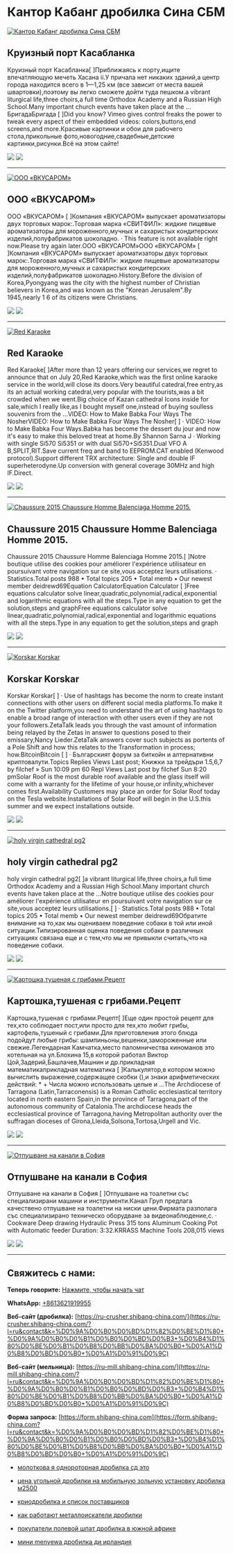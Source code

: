 # Кантор Кабанг дробилка Сина СБМ

<a href="https://swt.shibang-china.com/?l=ru&img&k=%D0%9A%D0%B0%D0%BD%D1%82%D0%BE%D1%80+%D0%9A%D0%B0%D0%B1%D0%B0%D0%BD%D0%B3+%D0%B4%D1%80%D0%BE%D0%B1%D0%B8%D0%BB%D0%BA%D0%B0+%D0%A1%D0%B8%D0%BD%D0%B0+%D0%A1%D0%91%D0%9C" target="_blank">![Кантор Кабанг дробилка Сина СБМ](http://static.shibang-china.com/all-800x300/1318.jpg)</a>

## Круизный порт Касабланка
Круизный порт Касабланка[ ]Приближаясь к порту,ищите впечатляющую мечеть Хасана ii.У причала нет никаких зданий,а центр города находится всего в 1—1,25 км (все зависит от места вашей швартовки),поэтому вы легко сможете дойти туда пешком.a vibrant liturgical life,three choirs,a full time Orthodox Academy and a Russian High School.Many important church events have taken place at the …БригадаБригада [ ]Did you know? Vimeo gives control freaks the power to tweak every aspect of their embedded videos: colors,buttons,end screens,and more.Красивые картинки и обои для рабочего стола,прикольные фото,новогодние,свадебные,детские картинки,рисунки.Всё на этом сайте!


<a href="https://whatsapp.shibangsoft.com/WhatsApp.php" target="_blank" title="WhatsApp">![](http://static.shibang-china.com/icon/whatsapp.png)</a> <a href="https://swt.shibang-china.com/?l=ru&icon&k=%D0%9A%D0%B0%D0%BD%D1%82%D0%BE%D1%80+%D0%9A%D0%B0%D0%B1%D0%B0%D0%BD%D0%B3+%D0%B4%D1%80%D0%BE%D0%B1%D0%B8%D0%BB%D0%BA%D0%B0+%D0%A1%D0%B8%D0%BD%D0%B0+%D0%A1%D0%91%D0%9C" target="_blank">![](http://static.shibang-china.com/icon/chat-ru.png)</a>

---

<a href="https://swt.shibang-china.com/?l=ru&img&k=%D0%9A%D0%B0%D0%BD%D1%82%D0%BE%D1%80+%D0%9A%D0%B0%D0%B1%D0%B0%D0%BD%D0%B3+%D0%B4%D1%80%D0%BE%D0%B1%D0%B8%D0%BB%D0%BA%D0%B0+%D0%A1%D0%B8%D0%BD%D0%B0+%D0%A1%D0%91%D0%9C" target="_blank">![ООО &#171;ВКУСАРОМ&#187;](http://static.shibang-china.com/all-800x300/397.jpg)</a>

## ООО &#171;ВКУСАРОМ&#187;
ООО &#171;ВКУСАРОМ&#187; [ ]Компания &#171;ВКУСАРОМ&#187; выпускает ароматизаторы двух торговых марок:.Торговая марка &#171;СВИТФИЛ&#187;: жидкие пищевые ароматизаторы для мороженного,мучных и сахаристых кондитерских изделий,полуфабрикатов шоколадно.&nbsp;&#0183;&#32;This feature is not available right now.Please try again later.ООО &#171;ВКУСАРОМ&#187;ООО &#171;ВКУСАРОМ&#187; [ ]Компания &#171;ВКУСАРОМ&#187; выпускает ароматизаторы двух торговых марок:.Торговая марка &#171;СВИТФИЛ&#187;: жидкие пищевые ароматизаторы для мороженного,мучных и сахаристых кондитерских изделий,полуфабрикатов шоколадно.History.Before the division of Korea,Pyongyang was the city with the highest number of Christian believers in Korea,and was known as the &quot;Korean Jerusalem&quot;.By 1945,nearly 1 6 of its citizens were Christians.


<a href="https://whatsapp.shibangsoft.com/WhatsApp.php" target="_blank" title="WhatsApp">![](http://static.shibang-china.com/icon/whatsapp.png)</a> <a href="https://swt.shibang-china.com/?l=ru&icon&k=%D0%9A%D0%B0%D0%BD%D1%82%D0%BE%D1%80+%D0%9A%D0%B0%D0%B1%D0%B0%D0%BD%D0%B3+%D0%B4%D1%80%D0%BE%D0%B1%D0%B8%D0%BB%D0%BA%D0%B0+%D0%A1%D0%B8%D0%BD%D0%B0+%D0%A1%D0%91%D0%9C" target="_blank">![](http://static.shibang-china.com/icon/chat-ru.png)</a>

---

<a href="https://swt.shibang-china.com/?l=ru&img&k=%D0%9A%D0%B0%D0%BD%D1%82%D0%BE%D1%80+%D0%9A%D0%B0%D0%B1%D0%B0%D0%BD%D0%B3+%D0%B4%D1%80%D0%BE%D0%B1%D0%B8%D0%BB%D0%BA%D0%B0+%D0%A1%D0%B8%D0%BD%D0%B0+%D0%A1%D0%91%D0%9C" target="_blank">![Red Karaoke](http://static.shibang-china.com/all-800x300/656.jpg)</a>

## Red Karaoke
Red Karaoke[ ]After more than 12 years offering our services,we regret to announce that on July 20,Red Karaoke,which was the first online karaoke service in the world,will close its doors.Very beautiful catedral,free entry,as its an actual working catedral,very popular with the tourists,was a bit crowded when we went.Big choice of Kazan cathedral Icons inside for sale,which I really like,as I bought myself one,instead of buying soulless souvenirs from the …VIDEO: How to Make Babka Four Ways The NosherVIDEO: How to Make Babka Four Ways The Nosher[ ]&nbsp;&#0183;&#32;VIDEO: How to Make Babka Four Ways.Babka has become the dessert du jour and now it's easy to make this beloved treat at home.By Shannon Sarna J&nbsp;&#0183;&#32;Working with single Si570 Si5351 or with dual Si570+Si5351.Dual VFO A B,SPLIT,RIT.Save current freq and band to EEPROM.CAT enabled (Kenwood protocol).Support different TRX architecture: Single and double IF superheterodyne.Up conversion with general coverage 30MHz and high IF.Direct.


<a href="https://whatsapp.shibangsoft.com/WhatsApp.php" target="_blank" title="WhatsApp">![](http://static.shibang-china.com/icon/whatsapp.png)</a> <a href="https://swt.shibang-china.com/?l=ru&icon&k=%D0%9A%D0%B0%D0%BD%D1%82%D0%BE%D1%80+%D0%9A%D0%B0%D0%B1%D0%B0%D0%BD%D0%B3+%D0%B4%D1%80%D0%BE%D0%B1%D0%B8%D0%BB%D0%BA%D0%B0+%D0%A1%D0%B8%D0%BD%D0%B0+%D0%A1%D0%91%D0%9C" target="_blank">![](http://static.shibang-china.com/icon/chat-ru.png)</a>

---

<a href="https://swt.shibang-china.com/?l=ru&img&k=%D0%9A%D0%B0%D0%BD%D1%82%D0%BE%D1%80+%D0%9A%D0%B0%D0%B1%D0%B0%D0%BD%D0%B3+%D0%B4%D1%80%D0%BE%D0%B1%D0%B8%D0%BB%D0%BA%D0%B0+%D0%A1%D0%B8%D0%BD%D0%B0+%D0%A1%D0%91%D0%9C" target="_blank">![Chaussure 2015 Chaussure Homme Balenciaga Homme 2015.](http://static.shibang-china.com/all-800x300/786.jpg)</a>

## Chaussure 2015 Chaussure Homme Balenciaga Homme 2015.
Chaussure 2015 Chaussure Homme Balenciaga Homme 2015.[ ]Notre boutique utilise des cookies pour am&#233;liorer l'exp&#233;rience utilisateur en poursuivant votre navigation sur ce site,vous acceptez leurs utilisations.&nbsp;&#0183;&#32;Statistics.Total posts 988 • Total topics 205 • Total memb • Our newest member deidrewd69Equation CalculatorEquation Calculator [ ]Free equations calculator solve linear,quadratic,polynomial,radical,exponential and logarithmic equations with all the steps.Type in any equation to get the solution,steps and graphFree equations calculator solve linear,quadratic,polynomial,radical,exponential and logarithmic equations with all the steps.Type in any equation to get the solution,steps and graph


<a href="https://whatsapp.shibangsoft.com/WhatsApp.php" target="_blank" title="WhatsApp">![](http://static.shibang-china.com/icon/whatsapp.png)</a> <a href="https://swt.shibang-china.com/?l=ru&icon&k=%D0%9A%D0%B0%D0%BD%D1%82%D0%BE%D1%80+%D0%9A%D0%B0%D0%B1%D0%B0%D0%BD%D0%B3+%D0%B4%D1%80%D0%BE%D0%B1%D0%B8%D0%BB%D0%BA%D0%B0+%D0%A1%D0%B8%D0%BD%D0%B0+%D0%A1%D0%91%D0%9C" target="_blank">![](http://static.shibang-china.com/icon/chat-ru.png)</a>

---

<a href="https://swt.shibang-china.com/?l=ru&img&k=%D0%9A%D0%B0%D0%BD%D1%82%D0%BE%D1%80+%D0%9A%D0%B0%D0%B1%D0%B0%D0%BD%D0%B3+%D0%B4%D1%80%D0%BE%D0%B1%D0%B8%D0%BB%D0%BA%D0%B0+%D0%A1%D0%B8%D0%BD%D0%B0+%D0%A1%D0%91%D0%9C" target="_blank">![Korskar Korskar](http://static.shibang-china.com/all-800x300/1227.jpg)</a>

## Korskar Korskar
Korskar Korskar[ ]&nbsp;&#0183;&#32;Use of hashtags has become the norm to create instant connections with other users on different social media platforms.To make it on the Twitter platform,you need to understand the art of using hashtags to enable a broad range of interaction with other users even if they are not your followers.ZetaTalk leads you through the vast amount of information being relayed by the Zetas in answer to questions posed to their emissary,Nancy Lieder.ZetaTalk answers cover such subjects as portents of a Pole Shift and how this relates to the Transformation in process; how.BitcoinBitcoin [ ]&nbsp;&#0183;&#32;Българският форум за биткойн и алтернативни криптовалути.Topics Replies Views Last post; Книжки за трейдъри 1.5,6,7 by filchef &#187; Sun 10:09 pm 60 Repl Views Last post by filchef Sun 8:20 pmSolar Roof is the most durable roof available and the glass itself will come with a warranty for the lifetime of your house,or infinity,whichever comes first.Availability Customers may place an order for Solar Roof today on the Tesla website.Installations of Solar Roof will begin in the U.S.this summer and we expect installations outside.


<a href="https://whatsapp.shibangsoft.com/WhatsApp.php" target="_blank" title="WhatsApp">![](http://static.shibang-china.com/icon/whatsapp.png)</a> <a href="https://swt.shibang-china.com/?l=ru&icon&k=%D0%9A%D0%B0%D0%BD%D1%82%D0%BE%D1%80+%D0%9A%D0%B0%D0%B1%D0%B0%D0%BD%D0%B3+%D0%B4%D1%80%D0%BE%D0%B1%D0%B8%D0%BB%D0%BA%D0%B0+%D0%A1%D0%B8%D0%BD%D0%B0+%D0%A1%D0%91%D0%9C" target="_blank">![](http://static.shibang-china.com/icon/chat-ru.png)</a>

---

<a href="https://swt.shibang-china.com/?l=ru&img&k=%D0%9A%D0%B0%D0%BD%D1%82%D0%BE%D1%80+%D0%9A%D0%B0%D0%B1%D0%B0%D0%BD%D0%B3+%D0%B4%D1%80%D0%BE%D0%B1%D0%B8%D0%BB%D0%BA%D0%B0+%D0%A1%D0%B8%D0%BD%D0%B0+%D0%A1%D0%91%D0%9C" target="_blank">![holy virgin cathedral pg2](http://static.shibang-china.com/all-800x300/1137.jpg)</a>

## holy virgin cathedral pg2
holy virgin cathedral pg2[ ]a vibrant liturgical life,three choirs,a full time Orthodox Academy and a Russian High School.Many important church events have taken place at the …Notre boutique utilise des cookies pour am&#233;liorer l'exp&#233;rience utilisateur en poursuivant votre navigation sur ce site,vous acceptez leurs utilisations.[ ]&nbsp;&#0183;&#32;Statistics.Total posts 988 • Total topics 205 • Total memb • Our newest member deidrewd69Обратите внимание на то,как мы оцениваем поведение собаки в той или иной ситуации.Типизированная оценка поведения собаки в различных ситуациях связана еще и с тем,что мы не привыкли считать,что на поведение собаки.


<a href="https://whatsapp.shibangsoft.com/WhatsApp.php" target="_blank" title="WhatsApp">![](http://static.shibang-china.com/icon/whatsapp.png)</a> <a href="https://swt.shibang-china.com/?l=ru&icon&k=%D0%9A%D0%B0%D0%BD%D1%82%D0%BE%D1%80+%D0%9A%D0%B0%D0%B1%D0%B0%D0%BD%D0%B3+%D0%B4%D1%80%D0%BE%D0%B1%D0%B8%D0%BB%D0%BA%D0%B0+%D0%A1%D0%B8%D0%BD%D0%B0+%D0%A1%D0%91%D0%9C" target="_blank">![](http://static.shibang-china.com/icon/chat-ru.png)</a>

---

<a href="https://swt.shibang-china.com/?l=ru&img&k=%D0%9A%D0%B0%D0%BD%D1%82%D0%BE%D1%80+%D0%9A%D0%B0%D0%B1%D0%B0%D0%BD%D0%B3+%D0%B4%D1%80%D0%BE%D0%B1%D0%B8%D0%BB%D0%BA%D0%B0+%D0%A1%D0%B8%D0%BD%D0%B0+%D0%A1%D0%91%D0%9C" target="_blank">![Картошка,тушеная с грибами.Рецепт](http://static.shibang-china.com/all-800x300/1321.jpg)</a>

## Картошка,тушеная с грибами.Рецепт
Картошка,тушеная с грибами.Рецепт[ ]Еще один простой рецепт для тех,кто соблюдает пост,или просто для тех,кто любит грибы, картофель,тушеный с грибами.Для приготовления этого блюда подойдут любые грибы: шампиньоны,вешенки,замороженные или свежие.Легендарная Камчатка,место паломничества киноманов это котельная на ул.Блохина 15,в которой работал Виктор Цой,Задерий,Башлачев,Машнин и др.прикладная математикаприкладная математика [ ]Калькулятор,в котором можно вычислить выражение,содержащее скобки (),и знаки арифметических действий: *  + Числа можно использовать целые и …The Archdiocese of Tarragona (Latin,Tarraconensis) is a Roman Catholic ecclesiastical territory located in north eastern Spain,in the province of Tarragona,part of the autonomous community of Catalonia.The archdiocese heads the ecclesiastical province of Tarragona,having Metropolitan authority over the suffragan dioceses of Girona,Lleida,Solsona,Tortosa,Urgell and Vic.


<a href="https://whatsapp.shibangsoft.com/WhatsApp.php" target="_blank" title="WhatsApp">![](http://static.shibang-china.com/icon/whatsapp.png)</a> <a href="https://swt.shibang-china.com/?l=ru&icon&k=%D0%9A%D0%B0%D0%BD%D1%82%D0%BE%D1%80+%D0%9A%D0%B0%D0%B1%D0%B0%D0%BD%D0%B3+%D0%B4%D1%80%D0%BE%D0%B1%D0%B8%D0%BB%D0%BA%D0%B0+%D0%A1%D0%B8%D0%BD%D0%B0+%D0%A1%D0%91%D0%9C" target="_blank">![](http://static.shibang-china.com/icon/chat-ru.png)</a>

---

<a href="https://swt.shibang-china.com/?l=ru&img&k=%D0%9A%D0%B0%D0%BD%D1%82%D0%BE%D1%80+%D0%9A%D0%B0%D0%B1%D0%B0%D0%BD%D0%B3+%D0%B4%D1%80%D0%BE%D0%B1%D0%B8%D0%BB%D0%BA%D0%B0+%D0%A1%D0%B8%D0%BD%D0%B0+%D0%A1%D0%91%D0%9C" target="_blank">![Отпушване на канали в София](http://static.shibang-china.com/all-800x300/878.jpg)</a>

## Отпушване на канали в София
Отпушване на канали в София [ ]Отпушване на тоалетни със специализирани машини и инструменти.Канал Груп предлага качествено отпушване на тоалетни на ниски цени.Фирмата разполага със специализирано техническо оборудване за видеонаблюдение,с.&nbsp;&#0183;&#32;Cookware Deep drawing Hydraulic Press 315 tons Aluminum Cooking Pot with Automatic feeder Duration: 3:32.KRRASS Machine Tools 208,015 views

<a href="https://whatsapp.shibangsoft.com/WhatsApp.php" target="_blank" title="WhatsApp">![](http://static.shibang-china.com/icon/whatsapp.png)</a> <a href="https://swt.shibang-china.com/?l=ru&icon&k=%D0%9A%D0%B0%D0%BD%D1%82%D0%BE%D1%80+%D0%9A%D0%B0%D0%B1%D0%B0%D0%BD%D0%B3+%D0%B4%D1%80%D0%BE%D0%B1%D0%B8%D0%BB%D0%BA%D0%B0+%D0%A1%D0%B8%D0%BD%D0%B0+%D0%A1%D0%91%D0%9C" target="_blank">![](http://static.shibang-china.com/icon/chat-ru.png)</a>

---
## Свяжитесь с нами:

**Теперь говорите:** [Нажмите, чтобы начать чат](https://swt.shibang-china.com?l=ru&contact&k=%D0%9A%D0%B0%D0%BD%D1%82%D0%BE%D1%80+%D0%9A%D0%B0%D0%B1%D0%B0%D0%BD%D0%B3+%D0%B4%D1%80%D0%BE%D0%B1%D0%B8%D0%BB%D0%BA%D0%B0+%D0%A1%D0%B8%D0%BD%D0%B0+%D0%A1%D0%91%D0%9C)

**WhatsApp:**  [+8613621919955](https://whatsapp.shibangsoft.com/WhatsApp.php)

**Веб-сайт (дробилка):** [https://ru-crusher.shibang-china.com/](https://ru-crusher.shibang-china.com/?l=ru&contact&k=%D0%9A%D0%B0%D0%BD%D1%82%D0%BE%D1%80+%D0%9A%D0%B0%D0%B1%D0%B0%D0%BD%D0%B3+%D0%B4%D1%80%D0%BE%D0%B1%D0%B8%D0%BB%D0%BA%D0%B0+%D0%A1%D0%B8%D0%BD%D0%B0+%D0%A1%D0%91%D0%9C)

**Веб-сайт (мельница):** [https://ru-mill.shibang-china.com/](https://ru-mill.shibang-china.com/?l=ru&contact&k=%D0%9A%D0%B0%D0%BD%D1%82%D0%BE%D1%80+%D0%9A%D0%B0%D0%B1%D0%B0%D0%BD%D0%B3+%D0%B4%D1%80%D0%BE%D0%B1%D0%B8%D0%BB%D0%BA%D0%B0+%D0%A1%D0%B8%D0%BD%D0%B0+%D0%A1%D0%91%D0%9C)

**Форма запроса:** [https://form.shibang-china.com](https://form.shibang-china.com?l=ru&contact&k=%D0%9A%D0%B0%D0%BD%D1%82%D0%BE%D1%80+%D0%9A%D0%B0%D0%B1%D0%B0%D0%BD%D0%B3+%D0%B4%D1%80%D0%BE%D0%B1%D0%B8%D0%BB%D0%BA%D0%B0+%D0%A1%D0%B8%D0%BD%D0%B0+%D0%A1%D0%91%D0%9C)

* [молоткова я однороторная дробилка сд это](../113/%D0%BC%D0%BE%D0%BB%D0%BE%D1%82%D0%BA%D0%BE%D0%B2%D0%B0%20%D1%8F%20%D0%BE%D0%B4%D0%BD%D0%BE%D1%80%D0%BE%D1%82%D0%BE%D1%80%D0%BD%D0%B0%D1%8F%20%D0%B4%D1%80%D0%BE%D0%B1%D0%B8%D0%BB%D0%BA%D0%B0%20%D1%81%D0%B4%20%D1%8D%D1%82%D0%BE.md)

* [цена угольной дробилки на мобильную зольную установку дробилка м2500](../117/%D1%86%D0%B5%D0%BD%D0%B0%20%D1%83%D0%B3%D0%BE%D0%BB%D1%8C%D0%BD%D0%BE%D0%B9%20%D0%B4%D1%80%D0%BE%D0%B1%D0%B8%D0%BB%D0%BA%D0%B8%20%D0%BD%D0%B0%20%D0%BC%D0%BE%D0%B1%D0%B8%D0%BB%D1%8C%D0%BD%D1%83%D1%8E%20%D0%B7%D0%BE%D0%BB%D1%8C%D0%BD%D1%83%D1%8E%20%D1%83%D1%81%D1%82%D0%B0%D0%BD%D0%BE%D0%B2%D0%BA%D1%83%20%D0%B4%D1%80%D0%BE%D0%B1%D0%B8%D0%BB%D0%BA%D0%B0%20%D0%BC2500.md)

* [криодробилка и список поставщиков](../116/%D0%BA%D1%80%D0%B8%D0%BE%D0%B4%D1%80%D0%BE%D0%B1%D0%B8%D0%BB%D0%BA%D0%B0%20%D0%B8%20%D1%81%D0%BF%D0%B8%D1%81%D0%BE%D0%BA%20%D0%BF%D0%BE%D1%81%D1%82%D0%B0%D0%B2%D1%89%D0%B8%D0%BA%D0%BE%D0%B2.md)

* [как работают металлоискатели дробилки](../115/%D0%BA%D0%B0%D0%BA%20%D1%80%D0%B0%D0%B1%D0%BE%D1%82%D0%B0%D1%8E%D1%82%20%D0%BC%D0%B5%D1%82%D0%B0%D0%BB%D0%BB%D0%BE%D0%B8%D1%81%D0%BA%D0%B0%D1%82%D0%B5%D0%BB%D0%B8%20%D0%B4%D1%80%D0%BE%D0%B1%D0%B8%D0%BB%D0%BA%D0%B8.md)

* [покупатели полевой шпат дробилка в южной африке](../109/%D0%BF%D0%BE%D0%BA%D1%83%D0%BF%D0%B0%D1%82%D0%B5%D0%BB%D0%B8%20%D0%BF%D0%BE%D0%BB%D0%B5%D0%B2%D0%BE%D0%B9%20%D1%88%D0%BF%D0%B0%D1%82%20%D0%B4%D1%80%D0%BE%D0%B1%D0%B8%D0%BB%D0%BA%D0%B0%20%D0%B2%20%D1%8E%D0%B6%D0%BD%D0%BE%D0%B9%20%D0%B0%D1%84%D1%80%D0%B8%D0%BA%D0%B5.md)

* [мини menyewa дробилка ди ирландия](../116/%D0%BC%D0%B8%D0%BD%D0%B8%20menyewa%20%D0%B4%D1%80%D0%BE%D0%B1%D0%B8%D0%BB%D0%BA%D0%B0%20%D0%B4%D0%B8%20%D0%B8%D1%80%D0%BB%D0%B0%D0%BD%D0%B4%D0%B8%D1%8F.md)